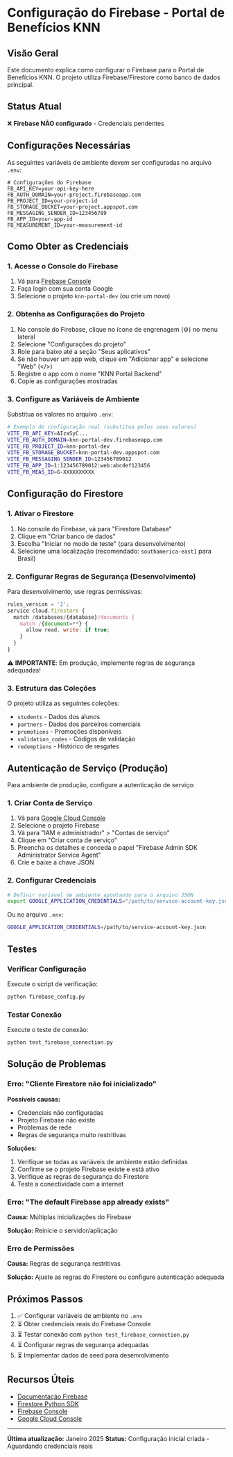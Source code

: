 # Configuração do Firebase - Portal de Benefícios KNN

## Visão Geral

Este documento explica como configurar o Firebase para o Portal de Benefícios KNN. O projeto utiliza Firebase/Firestore como banco de dados principal.

## Status Atual

❌ **Firebase NÃO configurado** - Credenciais pendentes

## Configurações Necessárias

As seguintes variáveis de ambiente devem ser configuradas no arquivo `.env`:

```env
# Configurações do Firebase
FB_API_KEY=your-api-key-here
FB_AUTH_DOMAIN=your-project.firebaseapp.com
FB_PROJECT_ID=your-project-id
FB_STORAGE_BUCKET=your-project.appspot.com
FB_MESSAGING_SENDER_ID=123456789
FB_APP_ID=your-app-id
FB_MEASUREMENT_ID=your-measurement-id
```

## Como Obter as Credenciais

### 1. Acesse o Console do Firebase

1. Vá para [Firebase Console](https://console.firebase.google.com/)
2. Faça login com sua conta Google
3. Selecione o projeto `knn-portal-dev` (ou crie um novo)

### 2. Obtenha as Configurações do Projeto

1. No console do Firebase, clique no ícone de engrenagem (⚙️) no menu lateral
2. Selecione "Configurações do projeto"
3. Role para baixo até a seção "Seus aplicativos"
4. Se não houver um app web, clique em "Adicionar app" e selecione "Web" (</>)
5. Registre o app com o nome "KNN Portal Backend"
6. Copie as configurações mostradas

### 3. Configure as Variáveis de Ambiente

Substitua os valores no arquivo `.env`:

```bash
# Exemplo de configuração real (substitua pelos seus valores)
VITE_FB_API_KEY=AIzaSyC...
VITE_FB_AUTH_DOMAIN=knn-portal-dev.firebaseapp.com
VITE_FB_PROJECT_ID=knn-portal-dev
VITE_FB_STORAGE_BUCKET=knn-portal-dev.appspot.com
VITE_FB_MESSAGING_SENDER_ID=123456789012
VITE_FB_APP_ID=1:123456789012:web:abcdef123456
VITE_FB_MEAS_ID=G-XXXXXXXXXX
```

## Configuração do Firestore

### 1. Ativar o Firestore

1. No console do Firebase, vá para "Firestore Database"
2. Clique em "Criar banco de dados"
3. Escolha "Iniciar no modo de teste" (para desenvolvimento)
4. Selecione uma localização (recomendado: `southamerica-east1` para Brasil)

### 2. Configurar Regras de Segurança (Desenvolvimento)

Para desenvolvimento, use regras permissivas:

```javascript
rules_version = '2';
service cloud.firestore {
  match /databases/{database}/documents {
    match /{document=**} {
      allow read, write: if true;
    }
  }
}
```

⚠️ **IMPORTANTE**: Em produção, implemente regras de segurança adequadas!

### 3. Estrutura das Coleções

O projeto utiliza as seguintes coleções:

- `students` - Dados dos alunos
- `partners` - Dados dos parceiros comerciais
- `promotions` - Promoções disponíveis
- `validation_codes` - Códigos de validação
- `redemptions` - Histórico de resgates

## Autenticação de Serviço (Produção)

Para ambiente de produção, configure a autenticação de serviço:

### 1. Criar Conta de Serviço

1. Vá para [Google Cloud Console](https://console.cloud.google.com/)
2. Selecione o projeto Firebase
3. Vá para "IAM e administrador" > "Contas de serviço"
4. Clique em "Criar conta de serviço"
5. Preencha os detalhes e conceda o papel "Firebase Admin SDK Administrator Service Agent"
6. Crie e baixe a chave JSON

### 2. Configurar Credenciais

```bash
# Definir variável de ambiente apontando para o arquivo JSON
export GOOGLE_APPLICATION_CREDENTIALS="/path/to/service-account-key.json"
```

Ou no arquivo `.env`:

```bash
GOOGLE_APPLICATION_CREDENTIALS=/path/to/service-account-key.json
```

## Testes

### Verificar Configuração

Execute o script de verificação:

```bash
python firebase_config.py
```

### Testar Conexão

Execute o teste de conexão:

```bash
python test_firebase_connection.py
```

## Solução de Problemas

### Erro: "Cliente Firestore não foi inicializado"

**Possíveis causas:**

- Credenciais não configuradas
- Projeto Firebase não existe
- Problemas de rede
- Regras de segurança muito restritivas

**Soluções:**

1. Verifique se todas as variáveis de ambiente estão definidas
2. Confirme se o projeto Firebase existe e está ativo
3. Verifique as regras de segurança do Firestore
4. Teste a conectividade com a internet

### Erro: "The default Firebase app already exists"

**Causa:** Múltiplas inicializações do Firebase

**Solução:** Reinicie o servidor/aplicação

### Erro de Permissões

**Causa:** Regras de segurança restritivas

**Solução:** Ajuste as regras do Firestore ou configure autenticação adequada

## Próximos Passos

1. ✅ Configurar variáveis de ambiente no `.env`
2. ⏳ Obter credenciais reais do Firebase Console
3. ⏳ Testar conexão com `python test_firebase_connection.py`
4. ⏳ Configurar regras de segurança adequadas
5. ⏳ Implementar dados de seed para desenvolvimento

## Recursos Úteis

- [Documentação Firebase](https://firebase.google.com/docs)
- [Firestore Python SDK](https://firebase.google.com/docs/firestore/quickstart#python)
- [Firebase Console](https://console.firebase.google.com/)
- [Google Cloud Console](https://console.cloud.google.com/)

---

**Última atualização:** Janeiro 2025
**Status:** Configuração inicial criada - Aguardando credenciais reais
